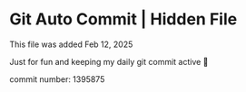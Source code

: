 # Git Auto Commit | Hidden File

This file was added Feb 12, 2025

Just for fun and keeping my daily git commit active 🤪

commit number: 1395875
